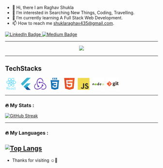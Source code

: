 - 👋 Hi, there I am Raghav Shukla
- 👀 I’m interested in Searching New Things, Coding, Travelling.
- 🌱 I’m currently learning A Full Stack Web Development.
- 📫 How to reach me shuklaraghav435@gmail.com.

<div id="badges">
  <a href="https://www.linkedin.com/in/raghav-shukla-8b0288162/">
    <img src="https://img.shields.io/badge/LinkedIn-blue?style=for-the-badge&logo=linkedin&logoColor=white" alt="LinkedIn Badge"/>
  </a>
  <a href="https://medium.com/me/stories/drafts">
    <img src="https://img.shields.io/badge/medium-red?style=for-the-badge&logo=medium&logoColor=white" alt="Medium Badge"/>
  </a>
</div>


---

<div id="header" align="center">
  <img src="https://media2.giphy.com/media/h408T6Y5GfmXBKW62l/giphy.gif?cid=ecf05e4740wm9332enfb9zwot1zg1l3spo09h61y4yts2khg&rid=giphy.gif&ct=g" />
</div>

---

## TechStacks
<div>
  <img src="https://github.com/devicons/devicon/blob/master/icons/react/react-original-wordmark.svg" title="React" alt="React" width="40" height="40"/>&nbsp;
  <img src="https://github.com/devicons/devicon/blob/master/icons/flutter/flutter-original.svg" title="Flutter" alt="Flutter" width="40" height="40"/>&nbsp;
  <img src="https://github.com/devicons/devicon/blob/master/icons/redux/redux-original.svg" title="Redux" alt="Redux " width="40" height="40"/>&nbsp;
  <img src="https://github.com/devicons/devicon/blob/master/icons/css3/css3-plain-wordmark.svg"  title="CSS3" alt="CSS" width="40" height="40"/>&nbsp;
  <img src="https://github.com/devicons/devicon/blob/master/icons/html5/html5-original.svg" title="HTML5" alt="HTML" width="40" height="40"/>&nbsp;
  <img src="https://github.com/devicons/devicon/blob/master/icons/javascript/javascript-original.svg" title="JavaScript" alt="JavaScript" width="40" height="40"/>&nbsp;
  <img src="https://github.com/devicons/devicon/blob/master/icons/nodejs/nodejs-original-wordmark.svg" title="NodeJS" alt="NodeJS" width="40" height="40"/>&nbsp;
  <img src="https://github.com/devicons/devicon/blob/master/icons/git/git-original-wordmark.svg" title="Git" **alt="Git" width="40" height="40"/>
</div>

---

### :fire: My Stats :
[![GitHub Streak](http://github-readme-streak-stats.herokuapp.com?user=Raghav435&theme=dark&background=000000)](https://git.io/streak-stats)

---

### :fire: My Languages :
[![Top Langs](https://github-readme-stats.vercel.app/api/top-langs/?username=Raghav435&layout=compact&theme=vision-friendly-dark)](https://github.com/anuraghazra/github-readme-stats)
---
- Thanks for visiting  ☺️🙏

<!---
Raghav435/Raghav435 is a ✨ special ✨ repository because its `README.md` (this file) appears on your GitHub profile.
You can click the Preview link to take a look at your changes.
--->
